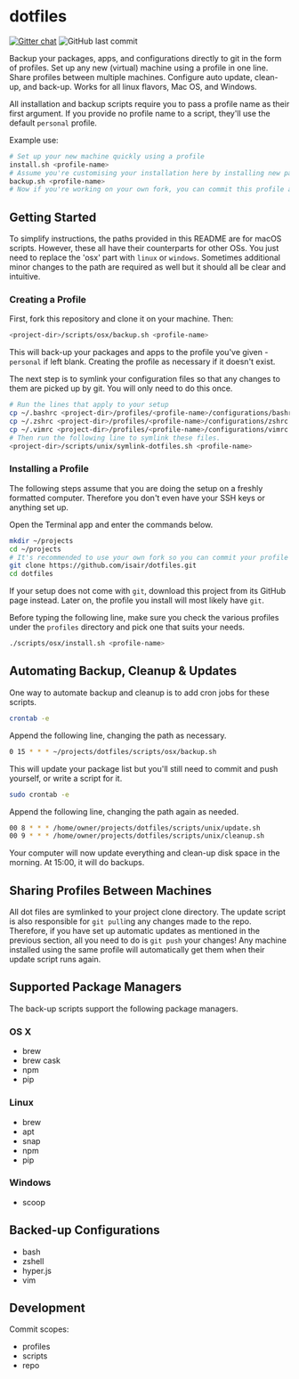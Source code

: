 # dotfiles

[![Gitter chat](https://img.shields.io/gitter/room/isair/dotfiles?style=flat-square)](https://gitter.im/isair/dotfiles)
![GitHub last commit](https://img.shields.io/github/last-commit/isair/dotfiles?style=flat-square)

Backup your packages, apps, and configurations directly to git in the form of profiles. Set up any new (virtual) machine using a profile in one line. Share profiles between multiple machines. Configure auto update, clean-up, and back-up. Works for all linux flavors, Mac OS, and Windows.

All installation and backup scripts require you to pass a profile name as their first argument. If you provide no profile name to a script, they'll use the default `personal` profile.

Example use:
```sh
# Set up your new machine quickly using a profile
install.sh <profile-name>
# Assume you're customising your installation here by installing new packages, editing shell configuration, etc
backup.sh <profile-name>
# Now if you're working on your own fork, you can commit this profile and later use it to set up new machines or make reinstallations way easier!
```

## Getting Started

To simplify instructions, the paths provided in this README are for macOS scripts. However, these all have their counterparts for other OSs. You just need to replace the 'osx' part with `linux` or `windows`. Sometimes additional minor changes to the path are required as well but it should all be clear and intuitive.

### Creating a Profile

First, fork this repository and clone it on your machine. Then:

```sh
<project-dir>/scripts/osx/backup.sh <profile-name>
```

This will back-up your packages and apps to the profile you've given - `personal` if left blank. Creating the profile as necessary if it doesn't exist.

The next step is to symlink your configuration files so that any changes to them are picked up by git. You will only need to do this once.

```sh
# Run the lines that apply to your setup
cp ~/.bashrc <project-dir>/profiles/<profile-name>/configurations/bashrc
cp ~/.zshrc <project-dir>/profiles/<profile-name>/configurations/zshrc
cp ~/.vimrc <project-dir>/profiles/<profile-name>/configurations/vimrc
# Then run the following line to symlink these files.
<project-dir>/scripts/unix/symlink-dotfiles.sh <profile-name>
```

### Installing a Profile

The following steps assume that you are doing the setup on a freshly formatted computer. Therefore you don't even have your SSH keys or anything set up.

Open the Terminal app and enter the commands below.

```sh
mkdir ~/projects
cd ~/projects
# It's recommended to use your own fork so you can commit your profile changes later on.
git clone https://github.com/isair/dotfiles.git
cd dotfiles
```

If your setup does not come with `git`, download this project from its GitHub page instead. Later on, the profile you install will most likely have `git`.

Before typing the following line, make sure you check the various profiles under the `profiles` directory and pick one that suits your needs.

```sh
./scripts/osx/install.sh <profile-name>
```

## Automating Backup, Cleanup & Updates

One way to automate backup and cleanup is to add cron jobs for these scripts.

```sh
crontab -e
```

Append the following line, changing the path as necessary.
```sh
0 15 * * * ~/projects/dotfiles/scripts/osx/backup.sh
```

This will update your package list but you'll still need to commit and push yourself, or write a script for it.

```sh
sudo crontab -e
```

Append the following line, changing the path again as needed.
```sh
00 8 * * * /home/owner/projects/dotfiles/scripts/unix/update.sh
00 9 * * * /home/owner/projects/dotfiles/scripts/unix/cleanup.sh
```

Your computer will now update everything and clean-up disk space in the morning. At 15:00, it will do backups.

## Sharing Profiles Between Machines

All dot files are symlinked to your project clone directory. The update script is also responsible for `git pull`ing any changes made to the repo. Therefore, if you have set up automatic updates as mentioned in the previous section, all you need to do is `git push` your changes! Any machine installed using the same profile will automatically get them when their update script runs again.

## Supported Package Managers

The back-up scripts support the following package managers.

### OS X

- brew
- brew cask
- npm
- pip

### Linux

- brew
- apt
- snap
- npm
- pip

### Windows

- scoop

## Backed-up Configurations

- bash
- zshell
- hyper.js
- vim

## Development

Commit scopes:
- profiles
- scripts
- repo
